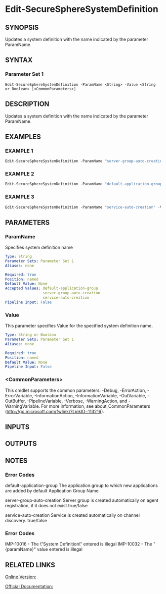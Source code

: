 ﻿# Edit-SecureSphereSystemDefinition

## SYNOPSIS
Updates a system definition with the name indicated by the parameter ParamName.

## SYNTAX

### Parameter Set 1
```
Edit-SecureSphereSystemDefinition -ParamName <String> -Value <String or Boolean> [<CommonParameters>]
```

## DESCRIPTION
Updates a system definition with the name indicated by the parameter ParamName.

## EXAMPLES

### EXAMPLE 1

```powershell
Edit-SecureSphereSystemDefinition -ParamName "server-group-auto-creation" -Value $true
```

### EXAMPLE 2

```powershell
Edit-SecureSphereSystemDefinition -ParamName "default-application-group" -Value "HR Group"
```

### EXAMPLE 3

```powershell
Edit-SecureSphereSystemDefinition -ParamName "service-auto-creation" -Value $false
```

## PARAMETERS

### ParamName
Specifies system definition name

```yaml
Type: String
Parameter Sets: Parameter Set 1
Aliases: none

Required: true
Position: named
Default Value: None
Accepted Values: default-application-group
                 server-group-auto-creation
                 service-auto-creation
Pipeline Input: False
```

### Value
This parameter specifies Value for the specified system definition name.

```yaml
Type: String or Boolean
Parameter Sets: Parameter Set 1
Aliases: none

Required: true
Position: named
Default Value: None
Pipeline Input: False
```

### \<CommonParameters\>
This cmdlet supports the common parameters: -Debug, -ErrorAction, -ErrorVariable, -InformationAction, -InformationVariable, -OutVariable, -OutBuffer, -PipelineVariable, -Verbose, -WarningAction, and -WarningVariable. For more information, see about_CommonParameters (http://go.microsoft.com/fwlink/?LinkID=113216).

## INPUTS

## OUTPUTS

## NOTES

### Error Codes
default-application-group
                The application group to which new applications are added by default
                Application Group Name


server-group-auto-creation
               Server group is created automatically on agent registration, if it does not exist
               true/false

service-auto-creation
              Service is created automatically on channel discovery.
              true/false

### Error Codes
IMP-10016 - The \\"System Definition\\" entered is illegal
IMP-10032 - The "{paramName}" value entered is illegal

## RELATED LINKS

[Online Version:](https://github.com/akshinmustafayev/SecureSpherePS/tree/master/Documentation)

[Official Documentation:](https://docs.imperva.com/bundle/v13.6-api-reference-guide/page/61831.htm)



